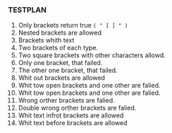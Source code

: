 ### TESTPLAN
1. Only brackets return true `( " [ ] " )`
2. Nested brackets are allowed 
3. Brackets whith text 
4. Two brackets of each type.
5. Two square brackets with other characters allowd.
6. Only one bracket, that failed.
7. The other one bracket, that failed.
8. Whit out brackets are allowed
9. Whit tow open brackets and one other are falied.
10. Whit tow open brackets and one other are falied.
11. Wrong orther brackets are falied.
12. Double wrong orther brackets are falied.
13. Whit text infrot brackets are allowed
14. Whit text before brackets are allowed
